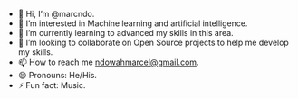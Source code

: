 - 👋 Hi, I’m @marcndo.
- 👀 I’m interested in Machine learning and artificial intelligence.
- 🌱 I’m currently learning to advanced my skills in this area.
- 💞️ I’m looking to collaborate on Open Source projects to help me develop my skills.
- 📫 How to reach me ndowahmarcel@gmail.com.
- 😄 Pronouns: He/His.
- ⚡ Fun fact: Music.

<!---
marcndo/marcndo is a ✨ special ✨ repository because its `README.md` (this file) appears on your GitHub profile.
You can click the Preview link to take a look at your changes.
--->
